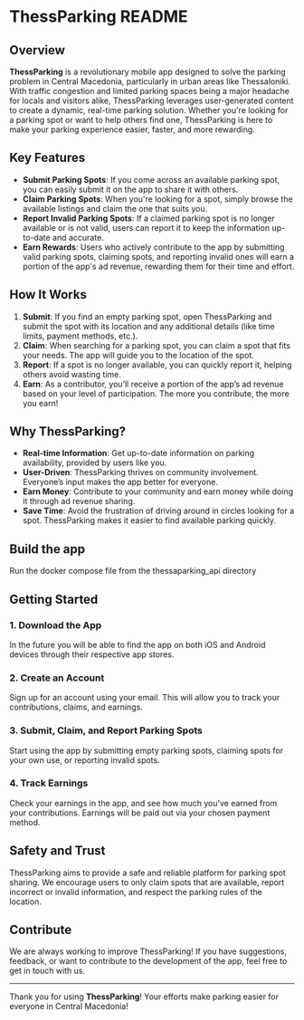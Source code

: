 # ThessParking README

## Overview

**ThessParking** is a revolutionary mobile app designed to solve the parking problem in Central Macedonia, particularly in urban areas like Thessaloniki. With traffic congestion and limited parking spaces being a major headache for locals and visitors alike, ThessParking leverages user-generated content to create a dynamic, real-time parking solution. Whether you're looking for a parking spot or want to help others find one, ThessParking is here to make your parking experience easier, faster, and more rewarding.

## Key Features

- **Submit Parking Spots**: If you come across an available parking spot, you can easily submit it on the app to share it with others.
- **Claim Parking Spots**: When you're looking for a spot, simply browse the available listings and claim the one that suits you.
- **Report Invalid Parking Spots**: If a claimed parking spot is no longer available or is not valid, users can report it to keep the information up-to-date and accurate.
- **Earn Rewards**: Users who actively contribute to the app by submitting valid parking spots, claiming spots, and reporting invalid ones will earn a portion of the app's ad revenue, rewarding them for their time and effort.

## How It Works

1. **Submit**: If you find an empty parking spot, open ThessParking and submit the spot with its location and any additional details (like time limits, payment methods, etc.).
2. **Claim**: When searching for a parking spot, you can claim a spot that fits your needs. The app will guide you to the location of the spot.
3. **Report**: If a spot is no longer available, you can quickly report it, helping others avoid wasting time.
4. **Earn**: As a contributor, you’ll receive a portion of the app’s ad revenue based on your level of participation. The more you contribute, the more you earn!

## Why ThessParking?

- **Real-time Information**: Get up-to-date information on parking availability, provided by users like you.
- **User-Driven**: ThessParking thrives on community involvement. Everyone’s input makes the app better for everyone.
- **Earn Money**: Contribute to your community and earn money while doing it through ad revenue sharing.
- **Save Time**: Avoid the frustration of driving around in circles looking for a spot. ThessParking makes it easier to find available parking quickly.

## Build the app

Run the docker compose file from the thessaparking_api directory

## Getting Started

### 1. Download the App

In the future you will be able to find the app on both iOS and Android devices through their respective app stores.

### 2. Create an Account

Sign up for an account using your email. This will allow you to track your contributions, claims, and earnings.

### 3. Submit, Claim, and Report Parking Spots

Start using the app by submitting empty parking spots, claiming spots for your own use, or reporting invalid spots.

### 4. Track Earnings

Check your earnings in the app, and see how much you’ve earned from your contributions. Earnings will be paid out via your chosen payment method.

## Safety and Trust

ThessParking aims to provide a safe and reliable platform for parking spot sharing. We encourage users to only claim spots that are available, report incorrect or invalid information, and respect the parking rules of the location.

## Contribute

We are always working to improve ThessParking! If you have suggestions, feedback, or want to contribute to the development of the app, feel free to get in touch with us.

---

Thank you for using **ThessParking**! Your efforts make parking easier for everyone in Central Macedonia!
